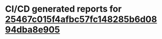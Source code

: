 # CI/CD generated reports for [25467c015f4afbc57fc148285b6d0894dba8e905](https://github.com/hydephp/develop/commit/25467c015f4afbc57fc148285b6d0894dba8e905)
